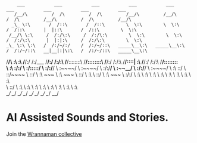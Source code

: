
        ___           ___           ___           ___           ___           ___           ___           ___           ___     
       /__/\         /  /\         /  /\         /__/\         /__/\         /  /\         /__/\         /  /\         /__/\    
      _\_ \:\       /  /::\       /  /::\        \  \:\        \  \:\       /  /::\       |  |::\       /  /::\        \  \:\   
     /__/\ \:\     /  /:/\:\     /  /:/\:\        \  \:\        \  \:\     /  /:/\:\      |  |:|:\     /  /:/\:\        \  \:\  
    _\_ \:\ \:\   /  /:/~/:/    /  /:/~/::\   _____\__\:\   _____\__\:\   /  /:/~/::\   __|__|:|\:\   /  /:/~/::\   _____\__\:\
   /__/\ \:\ \:\ /__/:/ /:/___ /__/:/ /:/\:\ /__/::::::::\ /__/::::::::\ /__/:/ /:/\:\ /__/::::| \:\ /__/:/ /:/\:\ /__/::::::::\
   \  \:\ \:\/:/ \  \:\/:::::/ \  \:\/:/__\/ \  \:\~~\~~\/ \  \:\~~\~~\/ \  \:\/:/__\/ \  \:\~~\__\/ \  \:\/:/__\/ \  \:\~~\~~\/
    \  \:\ \::/   \  \::/~~~~   \  \::/       \  \:\  ~~~   \  \:\  ~~~   \  \::/       \  \:\        \  \::/       \  \:\  ~~~
     \  \:\/:/     \  \:\        \  \:\        \  \:\        \  \:\        \  \:\        \  \:\        \  \:\        \  \:\     
      \  \::/       \  \:\        \  \:\        \  \:\        \  \:\        \  \:\        \  \:\        \  \:\        \  \:\    
       \__\/         \__\/         \__\/         \__\/         \__\/         \__\/         \__\/         \__\/         \__\/    


# AI Assisted Sounds and Stories.

Join the [Wrannaman collective](http://www.wrannaman.com)
